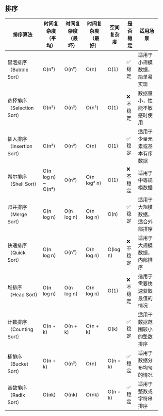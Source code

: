 ## 排序

| 排序算法                   | 时间复杂度（平均） | 时间复杂度（最坏） | 时间复杂度（最好） | 空间复杂度 | 是否稳定 | 适用场景                       |
| -------------------------- | ------------------ | ------------------ | ------------------ | ---------- | -------- | ------------------------------ |
| 冒泡排序（Bubble Sort）    | O(n²)              | O(n²)              | O(n)               | O(1)       | ✅ 稳定   | 适用于小规模数据，简单易实现   |
| 选择排序（Selection Sort） | O(n²)              | O(n²)              | O(n²)              | O(1)       | ❌ 不稳定 | 数据量小，性能不敏感时使用     |
| 插入排序（Insertion Sort） | O(n²)              | O(n²)              | O(n)               | O(1)       | ✅ 稳定   | 适用于少量元素或基本有序数据   |
| 希尔排序（Shell Sort）     | O(n log n) ~ O(n²) | O(n²)              | O(n log² n)        | O(1)       | ❌ 不稳定 | 适用于中等规模数据             |
| 归并排序（Merge Sort）     | O(n log n)         | O(n log n)         | O(n log n)         | O(n)       | ✅ 稳定   | 适用于大规模数据，适合外部排序 |
| 快速排序（Quick Sort）     | O(n log n)         | O(n²)              | O(n log n)         | O(log n)   | ❌ 不稳定 | 适用于大规模数据，内部排序     |
| 堆排序（Heap Sort）        | O(n log n)         | O(n log n)         | O(n log n)         | O(1)       | ❌ 不稳定 | 适用于需要快速获取最值的情况   |
| 计数排序（Counting Sort）  | O(n + k)           | O(n + k)           | O(n + k)           | O(k)       | ✅ 稳定   | 适用于数据范围较小的整数排序   |
| 桶排序（Bucket Sort）      | O(n + k)           | O(n²)              | O(n)               | O(n + k)   | ✅ 稳定   | 适用于数据分布均匀的情况       |
| 基数排序（Radix Sort）     | O(nk)              | O(nk)              | O(nk)              | O(n + k)   | ✅ 稳定   | 适用于整数或字符串排序         |